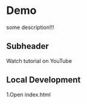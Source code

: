 # Demo

some description!!!

## Subheader

Watch tutorial on YouTube

## Local Development

1.Open index.html 